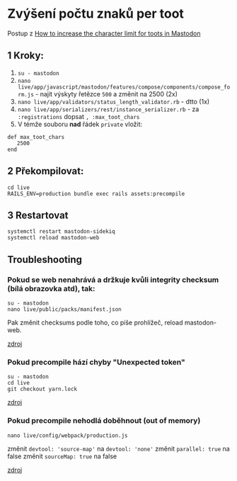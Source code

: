# Zvýšení počtu znaků per toot

Postup z [How to increase the character limit for toots in Mastodon](https://draklyckan.se/how-to-increase-the-character-limit-for-toots-in-mastodon/)

## 1 Kroky:

1. `su - mastodon`
2. `nano live/app/javascript/mastodon/features/compose/components/compose_form.js` - najít výskyty řetězce `500` a změnit na 2500 (2x)
3. `nano live/app/validators/status_length_validator.rb` - dtto (1x)
4. `nano live/app/serializers/rest/instance_serializer.rb` - za `:registrations` dopsat `, :max_toot_chars`
5. V témže souboru **nad** řádek `private` vložit:

```
def max_toot_chars 
   2500
end
```

## 2 Překompilovat: 
```
cd live 
RAILS_ENV=production bundle exec rails assets:precompile
```

## 3 Restartovat
```
systemctl restart mastodon-sidekiq
systemctl reload mastodon-web
```

## Troubleshooting

### Pokud se web nenahrává a držkuje kvůli integrity checksum (bílá obrazovka atd), tak:
```
su - mastodon
nano live/public/packs/manifest.json
```

Pak změnit checksums podle toho, co píše prohlížeč, reload mastodon-web.

[zdroj](https://github.com/mastodon/mastodon/pull/15096)

### Pokud precompile hází chyby "Unexpected token"
```
su - mastodon
cd live
git checkout yarn.lock
```

[zdroj](https://github.com/mastodon/mastodon/issues/25741#issuecomment-1628521683)

### Pokud precompile nehodlá doběhnout (out of memory)

```
nano live/config/webpack/production.js
```
změnit `devtool: 'source-map'` na `devtool: 'none'`
změnit `parallel: true` na false
změnit `sourceMap: true` na false


[zdroj](https://www.mattburkedev.com/adventures-in-mastodon-self-hosting-upgrade-to-4-1-0rc1/)